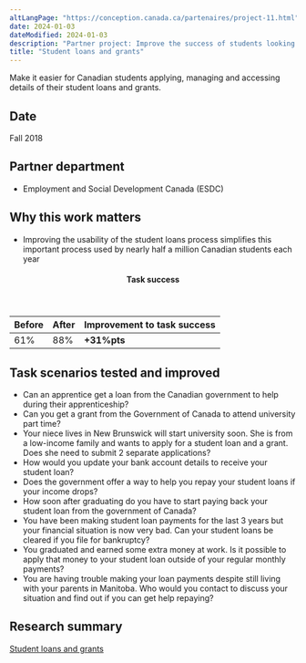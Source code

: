 ```yaml
---
altLangPage: "https://conception.canada.ca/partenaires/project-11.html"
date: 2024-01-03
dateModified: 2024-01-03
description: "Partner project: Improve the success of students looking for loans and grants. Date: Fall 2018"
title: "Student loans and grants"
---
```

<p>Make it easier for Canadian students applying, managing and accessing details of their student loans and grants.</p>
<h2>Date</h2>
<p>Fall 2018</p>
<h2>Partner department</h2>
<ul>
  <li>Employment and Social Development Canada (ESDC)</li>
</ul>
<h2>Why this work matters</h2>
<ul>
  <li>Improving the usability of the student loans process simplifies this important process used by nearly half a million Canadian students each year</li>
</ul>
<div class="row mrgn-tp-lg mrgn-bttm-lg">
  <div class="col-md-8">
    <div class="panel panel-success">
      <header class="panel-heading">
        <h4 class="panel-title text-center">Task success</h4>
      </header>
      <table class="table">
        <thead>
          <tr style="">
            <th scope="col" class="col-md-3">Before</th>
            <th scope="col" class="col-md-3">After</th>
            <th scope="col" class="col-md-6">Improvement to task success</th>
          </tr>
        </thead>
        <tbody>
          <tr>
            <td class="table-smnum">61%</td>
            <td class="table-smnum">88%</td>
            <td class="table-smnum"><span class="text-success"><strong>+31%pts</strong></span></td>
          </tr>
        </tbody>
      </table>
    </div>
  </div>
</div>
<h2>Task scenarios tested and improved</h2>
<ul class="lst-spcd">
  <li>Can an apprentice get a loan from the Canadian government to help during their apprenticeship?</li>
  <li>Can you get a grant from the Government of Canada to attend university part time?</li>
  <li>Your niece lives in New Brunswick will start university soon. She is from a low-income family and wants to apply for a student loan and a grant. Does she need to submit 2 separate applications?</li>
  <li>How would you update your bank account details to receive your student loan?</li>
  <li>Does the government offer a way to help you repay your student loans if your income drops?</li>
  <li>How soon after graduating do you have to start paying back your student loan from the government of Canada?</li>
  <li>You have been making student loan payments for the last 3 years but your financial situation is now very bad. Can your student loans be cleared if you file for bankruptcy?</li>
  <li>You graduated and earned some extra money at work. Is it possible to apply that money to your student loan outside of your regular monthly payments?</li>
  <li>You are having trouble making your loan payments despite still living with your parents in Manitoba. Who would you contact to discuss your situation and find out if you can get help repaying?</li>
</ul>
<h2>Research summary</h2>
<p><a href="https://blog.canada.ca/research-summaries/student-loans-research-summary.html">Student loans and grants</a></p>
